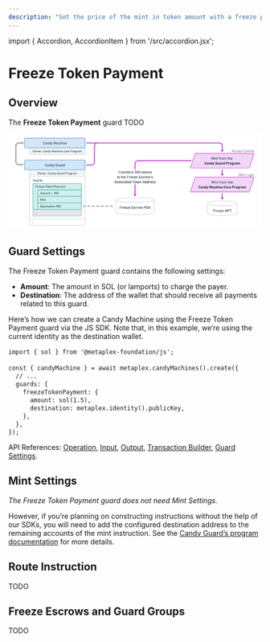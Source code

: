 ```yaml
---
description: "Set the price of the mint in token amount with a freeze period."
---
```


import { Accordion, AccordionItem } from '/src/accordion.jsx';

# Freeze Token Payment

## Overview

The **Freeze Token Payment** guard TODO

![CandyMachinesV3-GuardsFreezeTokenPayment2.png](/assets/candy-machine-v3/CandyMachinesV3-GuardsFreezeTokenPayment2.png#radius)

## Guard Settings

The Freeze Token Payment guard contains the following settings:

- **Amount**: The amount in SOL (or lamports) to charge the payer.
- **Destination**: The address of the wallet that should receive all payments related to this guard.

<Accordion>
<AccordionItem title="JS SDK" open={true}>
<div className="accordion-item-padding">

Here’s how we can create a Candy Machine using the Freeze Token Payment guard via the JS SDK. Note that, in this example, we’re using the current identity as the destination wallet.

```tsx
import { sol } from '@metaplex-foundation/js';

const { candyMachine } = await metaplex.candyMachines().create({
  // ...
  guards: {
    freezeTokenPayment: {
      amount: sol(1.5),
      destination: metaplex.identity().publicKey,
    },
  },
});
```

API References: [Operation](https://metaplex-foundation.github.io/js/classes/js.CandyMachineClient.html#create), [Input](https://metaplex-foundation.github.io/js/types/js.CreateCandyMachineInput.html), [Output](https://metaplex-foundation.github.io/js/types/js.CreateCandyMachineOutput.html), [Transaction Builder](https://metaplex-foundation.github.io/js/classes/js.CandyMachineBuildersClient.html#create), [Guard Settings](https://metaplex-foundation.github.io/js/types/js.FreezeTokenPaymentGuardSettings.html).

</div>
</AccordionItem>
</Accordion>

## Mint Settings

_The Freeze Token Payment guard does not need Mint Settings._

However, if you’re planning on constructing instructions without the help of our SDKs, you will need to add the configured destination address to the remaining accounts of the mint instruction. See the [Candy Guard’s program documentation](https://github.com/metaplex-foundation/mpl-candy-guard#freezetokenpayment) for more details.

## Route Instruction

TODO

## Freeze Escrows and Guard Groups

TODO
